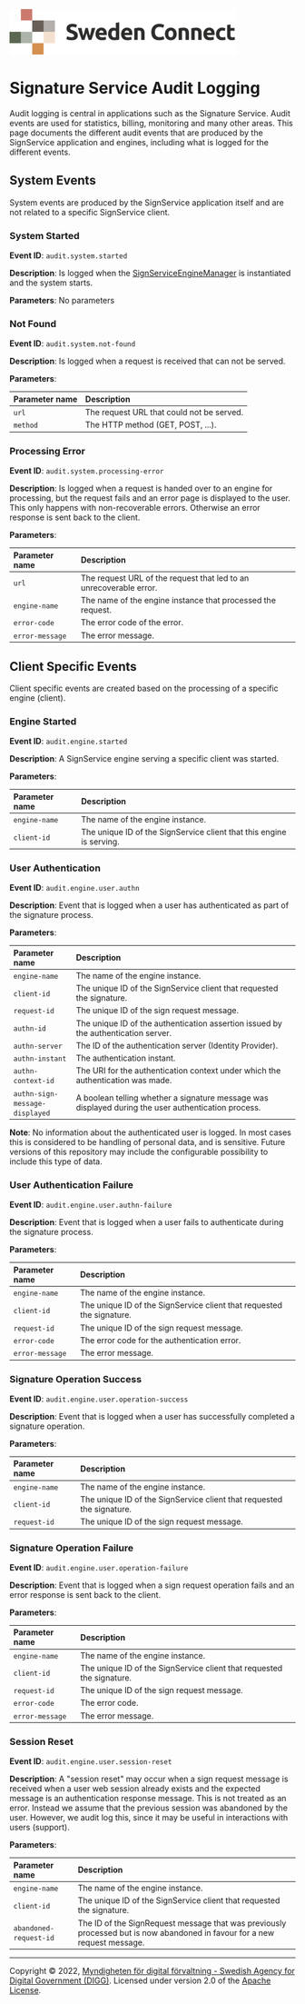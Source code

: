 ![Logo](images/sweden-connect.png)

# Signature Service Audit Logging

Audit logging is central in applications such as the Signature Service. Audit events are used for statistics, billing, monitoring and many other areas. This page documents the different
audit events that are produced by the SignService application and engines, including what is logged
for the different events.

## System Events

System events are produced by the SignService application itself and are not related to a specific
SignService client.

### System Started

**Event ID**: `audit.system.started`

**Description**: Is logged when the [SignServiceEngineManager](https://github.com/swedenconnect/signservice/blob/main/core/src/main/java/se/swedenconnect/signservice/engine/SignServiceEngineManager.java) is instantiated and the system starts.

**Parameters**: No parameters

### Not Found

**Event ID**: `audit.system.not-found`

**Description**: Is logged when a request is received that can not be served.

**Parameters**:

| Parameter name | Description |
| :--- | :--- |
| `url` | The request URL that could not be served. |
| `method` | The HTTP method (GET, POST, ...). |

### Processing Error

**Event ID**: `audit.system.processing-error`

**Description**: Is logged when a request is handed over to an engine for processing, but the 
request fails and an error page is displayed to the user. This only happens with non-recoverable
errors. Otherwise an error response is sent back to the client.

**Parameters**:

| Parameter name | Description |
| :--- | :--- |
| `url` | The request URL of the request that led to an unrecoverable error. |
| `engine-name` | The name of the engine instance that processed the request. |
| `error-code` | The error code of the error. |
| `error-message` | The error message. |


## Client Specific Events

Client specific events are created based on the processing of a specific engine (client).

### Engine Started

**Event ID**: `audit.engine.started`

**Description**: A SignService engine serving a specific client was started.

**Parameters**:

| Parameter name | Description |
| :--- | :--- |
| `engine-name` | The name of the engine instance. |
| `client-id` | The unique ID of the SignService client that this engine is serving. |

### User Authentication

**Event ID**: `audit.engine.user.authn`

**Description**: Event that is logged when a user has authenticated as part of the signature process.

**Parameters**:

| Parameter name | Description |
| :--- | :--- |
| `engine-name` | The name of the engine instance. |
| `client-id` | The unique ID of the SignService client that requested the signature. |
| `request-id` | The unique ID of the sign request message. |
| `authn-id` | The unique ID of the authentication assertion issued by the authentication server. |
| `authn-server` | The ID of the authentication server (Identity Provider). |
| `authn-instant` | The authentication instant. |
| `authn-context-id` | The URI for the authentication context under which the authentication was made. |
| `authn-sign-`<br />`message-displayed` | A boolean telling whether a signature message was displayed during the user authentication process. |

**Note**: No information about the authenticated user is logged. In most cases this is considered to be
handling of personal data, and is sensitive. Future versions of this repository may include the 
configurable possibility to include this type of data.

### User Authentication Failure

**Event ID**: `audit.engine.user.authn-failure`

**Description**: Event that is logged when a user fails to authenticate during the signature process.

**Parameters**:

| Parameter name | Description |
| :--- | :--- |
| `engine-name` | The name of the engine instance. |
| `client-id` | The unique ID of the SignService client that requested the signature. |
| `request-id` | The unique ID of the sign request message. |
| `error-code` | The error code for the authentication error. |
| `error-message` | The error message. |

### Signature Operation Success

**Event ID**: `audit.engine.user.operation-success`

**Description**: Event that is logged when a user has successfully completed a signature operation.

**Parameters**:

| Parameter name | Description |
| :--- | :--- |
| `engine-name` | The name of the engine instance. |
| `client-id` | The unique ID of the SignService client that requested the signature. |
| `request-id` | The unique ID of the sign request message. |

### Signature Operation Failure

**Event ID**: `audit.engine.user.operation-failure`

**Description**: Event that is logged when a sign request operation fails and an error response
is sent back to the client.

**Parameters**:

| Parameter name | Description |
| :--- | :--- |
| `engine-name` | The name of the engine instance. |
| `client-id` | The unique ID of the SignService client that requested the signature. |
| `request-id` | The unique ID of the sign request message. |
| `error-code` | The error code. |
| `error-message` | The error message. |

### Session Reset

**Event ID**: `audit.engine.user.session-reset`

**Description**: A "session reset" may occur when a sign request message is received when a user web session already exists and the expected message is an authentication response message. This is not treated as an error. Instead we assume that the previous session was abandoned by the user. However, we audit log this, since it may be useful in interactions with users (support).

**Parameters**:

| Parameter name | Description |
| :--- | :--- |
| `engine-name` | The name of the engine instance. |
| `client-id` | The unique ID of the SignService client that requested the signature. |
| `abandoned-request-id` | The ID of the SignRequest message that was previously processed but is now abandoned in favour for a new request message. |

-----

Copyright &copy; 2022, [Myndigheten för digital förvaltning - Swedish Agency for Digital Government (DIGG)](http://www.digg.se). Licensed under version 2.0 of the [Apache License](http://www.apache.org/licenses/LICENSE-2.0).

